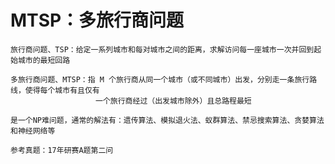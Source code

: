 # MTSP：多旅行商问题

    旅行商问题、TSP：给定一系列城市和每对城市之间的距离，求解访问每一座城市一次并回到起始城市的最短回路
    
    多旅行商问题、MTSP：指 M 个旅行商从同一个城市（或不同城市）出发，分别走一条旅行路线，使得每个城市有且仅有
                       一个旅行商经过（出发城市除外）且总路程最短
                       
    是一个NP难问题，通常的解法有：遗传算法、模拟退火法、蚁群算法、禁忌搜索算法、贪婪算法和神经网络等
    
    参考真题：17年研赛A题第二问
